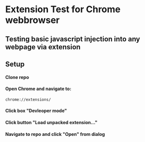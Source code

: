 # Extension Test for Chrome webbrowser

## Testing basic javascript injection into any webpage via extension

## Setup

#### Clone repo
#### Open Chrome and navigate to:

    chrome://extensions/

#### Click box "Devleoper mode" 
#### Click button "Load unpacked extension..."
#### Navigate to repo and click "Open" from dialog


